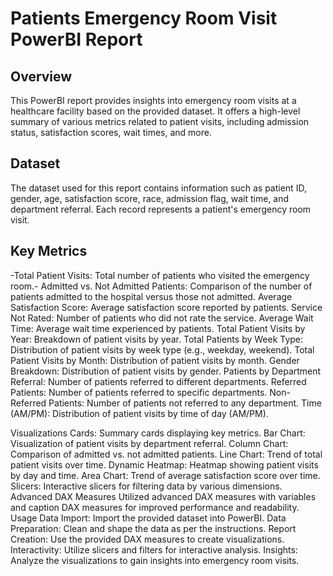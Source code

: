 # Patients Emergency Room Visit PowerBI Report
## Overview
This PowerBI report provides insights into emergency room visits at a healthcare facility based on the provided dataset. It offers a high-level summary of various metrics related to patient visits, including admission status, satisfaction scores, wait times, and more.

## Dataset
The dataset used for this report contains information such as patient ID, gender, age, satisfaction score, race, admission flag, wait time, and department referral. Each record represents a patient's emergency room visit.

## Key Metrics
-Total Patient Visits: Total number of patients who visited the emergency room.-
Admitted vs. Not Admitted Patients: Comparison of the number of patients admitted to the hospital versus those not admitted.
Average Satisfaction Score: Average satisfaction score reported by patients.
Service Not Rated: Number of patients who did not rate the service.
Average Wait Time: Average wait time experienced by patients.
Total Patient Visits by Year: Breakdown of patient visits by year.
Total Patients by Week Type: Distribution of patient visits by week type (e.g., weekday, weekend).
Total Patient Visits by Month: Distribution of patient visits by month.
Gender Breakdown: Distribution of patient visits by gender.
Patients by Department Referral: Number of patients referred to different departments.
Referred Patients: Number of patients referred to specific departments.
Non-Referred Patients: Number of patients not referred to any department.
Time (AM/PM): Distribution of patient visits by time of day (AM/PM).

Visualizations
Cards: Summary cards displaying key metrics.
Bar Chart: Visualization of patient visits by department referral.
Column Chart: Comparison of admitted vs. not admitted patients.
Line Chart: Trend of total patient visits over time.
Dynamic Heatmap: Heatmap showing patient visits by day and time.
Area Chart: Trend of average satisfaction score over time.
Slicers: Interactive slicers for filtering data by various dimensions.
Advanced DAX Measures
Utilized advanced DAX measures with variables and caption DAX measures for improved performance and readability.
Usage
Data Import: Import the provided dataset into PowerBI.
Data Preparation: Clean and shape the data as per the instructions.
Report Creation: Use the provided DAX measures to create visualizations.
Interactivity: Utilize slicers and filters for interactive analysis.
Insights: Analyze the visualizations to gain insights into emergency room visits.
